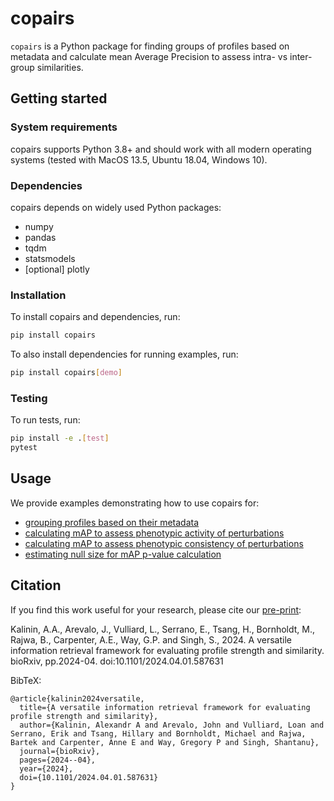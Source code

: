  # copairs

`copairs` is a Python package for finding groups of profiles based on metadata and calculate mean Average Precision to assess intra- vs inter-group similarities.

## Getting started

### System requirements
copairs supports Python 3.8+ and should work with all modern operating systems (tested with MacOS 13.5, Ubuntu 18.04, Windows 10).

### Dependencies
copairs depends on widely used Python packages:
* numpy
* pandas
* tqdm
* statsmodels
* [optional] plotly

### Installation

To install copairs and dependencies, run:
```bash
pip install copairs
```

To also install dependencies for running examples, run:
```bash
pip install copairs[demo]
```

### Testing

To run tests, run:
```bash
pip install -e .[test]
pytest
```

## Usage

We provide examples demonstrating how to use copairs for:
- [grouping profiles based on their metadata](./examples/finding_pairs.ipynb)
- [calculating mAP to assess phenotypic activity of perturbations](./examples/phenotypic_activity.ipynb)
- [calculating mAP to assess phenotypic consistency of perturbations](./examples/phenotypic_consistency.ipynb)
- [estimating null size for mAP p-value calculation](./examples/null_size.ipynb)

## Citation
If you find this work useful for your research, please cite our [pre-print](https://doi.org/10.1101/2024.04.01.587631):

Kalinin, A.A., Arevalo, J., Vulliard, L., Serrano, E., Tsang, H., Bornholdt, M., Rajwa, B., Carpenter, A.E., Way, G.P. and Singh, S., 2024. A versatile information retrieval framework for evaluating profile strength and similarity. bioRxiv, pp.2024-04. doi:10.1101/2024.04.01.587631

BibTeX:
```
@article{kalinin2024versatile,
  title={A versatile information retrieval framework for evaluating profile strength and similarity},
  author={Kalinin, Alexandr A and Arevalo, John and Vulliard, Loan and Serrano, Erik and Tsang, Hillary and Bornholdt, Michael and Rajwa, Bartek and Carpenter, Anne E and Way, Gregory P and Singh, Shantanu},
  journal={bioRxiv},
  pages={2024--04},
  year={2024},
  doi={10.1101/2024.04.01.587631}
}
```
